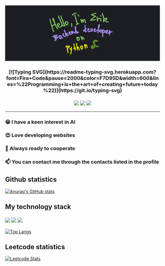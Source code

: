 ![Header](https://github.com/Fiufew/Fiufew/blob/main/assets/picture_my_header.png)

<h3 align="center">[![Typing SVG](https://readme-typing-svg.herokuapp.com?font=Fira+Code&pause=2000&color=F7D95D&width=600&lines=%22Programming+is+the+art+of+creating+future+today%22)](https://git.io/typing-svg)</h3>
<h3 align="center">
<img src="https://img.shields.io/badge/Python-1E90FF?style=for-the-badge&logo=Python&logoColor=000000"/>
<img src="https://img.shields.io/badge/Python-1E90FF?style=for-the-badge&logo=Python&logoColor=000000"/>
<img src="https://img.shields.io/badge/Python-1E90FF?style=for-the-badge&logo=Python&logoColor=000000"/>
</h3>

---

### 😁 I have a keen interest in AI

### 😍 Love developing websites

### 🫡 Always ready to cooperate

### 📫 You can contact me through the contacts listed in the profile

## Github statistics
[![Anurag's GitHub stats](https://github-readme-stats.vercel.app/api?username=Fiufew)](https://github.com/anuraghazra/github-readme-stats)

## My technology stack
<h3>
<img src="https://img.shields.io/badge/Python-1E90FF?style=for-the-badge&logo=Python&logoColor=000000"/>
<img src="https://img.shields.io/badge/Python-1E90FF?style=for-the-badge&logo=Python&logoColor=000000"/>
<img src="https://img.shields.io/badge/Python-1E90FF?style=for-the-badge&logo=Python&logoColor=000000"/>
</h3>

[![Top Langs](https://github-readme-stats.vercel.app/api/top-langs/?username=Fiufew&layout=compact)](https://github.com/anuraghazra/github-readme-stats)

## Leetcode statistics
[![Leetcode Stats](https://leetcard.jacoblin.cool/Fiufew?border=0&radius=20)](https://leetcode.com/Fiufew)
